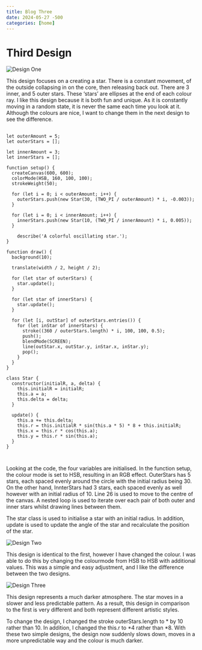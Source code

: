 ```yaml
---
title: Blog Three
date: 2024-05-27 -500
categories: [home]
---
```


# Third Design

![Design One](/assets/lib/images/design10.png)

This design focuses on a creating a star. There is a constant movement, of the outside collapsing in on the core, then releasing back out. There are 3 inner, and 5 outer stars. These ‘stars’ are ellipses at the end of each colour ray. I like this design because it is both fun and unique. As it is constantly moving in a random state, it is never the same each time you look at it. Although the colours are nice, I want to change them in the next design to see the difference.
<pre>
  <code class="p5">
let outerAmount = 5;
let outerStars = [];

let innerAmount = 3;
let innerStars = [];

function setup() {
  createCanvas(600, 600);
  colorMode(HSB, 160, 100, 100);
  strokeWeight(50);

  for (let i = 0; i < outerAmount; i++) {
    outerStars.push(new Star(30, (TWO_PI / outerAmount) * i, -0.003));
  }

  for (let i = 0; i < innerAmount; i++) {
    innerStars.push(new Star(10, (TWO_PI / innerAmount) * i, 0.005));
  }
	
	describe('A colorful oscillating star.');
}

function draw() {
  background(10);

  translate(width / 2, height / 2);

  for (let star of outerStars) {
    star.update();
  }

  for (let star of innerStars) {
    star.update();
  }

  for (let [i, outStar] of outerStars.entries()) {
    for (let inStar of innerStars) {
      stroke((360 / outerStars.length) * i, 100, 100, 0.5);
      push();
      blendMode(SCREEN);
      line(outStar.x, outStar.y, inStar.x, inStar.y);
      pop();
    }
  }
}

class Star {
  constructor(initialR, a, delta) {
    this.initialR = initialR;
    this.a = a;
    this.delta = delta;
  }

  update() {
    this.a += this.delta;
    this.r = this.initialR * sin(this.a * 5) * 8 + this.initialR;
    this.x = this.r * cos(this.a);
    this.y = this.r * sin(this.a);
  }
}

  </code>
</pre>
Looking at the code, the four variables are initialised. In the function setup, the colour mode is set to HSB, resulting in an RGB effect. OuterStars has 5 stars, each spaced evenly around the circle with the initial radius being 30. On the other hand, InnterStars had 3 stars, each spaced evenly as well however with an initial radius of 10. Line 26 is used to move to the centre of the canvas. A nested loop is used to iterate over each pair of both outer and inner stars whilst drawing lines between them.

The star class is used to initialise a star with an initial radius. In addition, update is used to update the angle of the star and recalculate the position of the star.

![Design Two](/assets/lib/images/design11.png)


This design is identical to the first, however I have changed the colour. I was able to do this by changing the colourmode from HSB to HSB with additional values. This was a simple and easy adjustment, and I like the difference between the two designs.

![Design Three](/assets/lib/images/design12.png)

This design represents a much darker atmosphere. The star moves in a slower and less predictable pattern. As a result, this design in comparison to the first is very different and both represent different artistic styles.

To change the design, I changed the stroke outerStars.length to * by 10 rather than 10. In addition, I changed the this.r to *4 rather than *8. With these two simple designs, the design now suddenly slows down, moves in a more unpredictable way and the colour is much darker.
